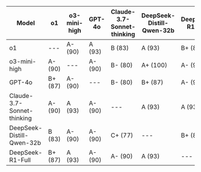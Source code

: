 | Model | o1 | o3-mini-high | GPT-4o | Claude-3.7-Sonnet-thinking | DeepSeek-Distill-Qwen-32b | DeepSeek-R1-Full | Median Grade | Percentage |
|------|---|---|---|---|---|---|-------------|-----------|
| o1 | --- | A- (90) | A (93) | B (83) | A (93) | B+ (87) | A- | 90 |
| o3-mini-high | A- (90) | --- | A- (90) | B- (80) | A+ (100) | A- (90) | A- | 90 |
| GPT-4o | B+ (87) | A- (90) | --- | B- (80) | B+ (87) | A- (90) | B+ | 87 |
| Claude-3.7-Sonnet-thinking | A- (90) | A (93) | A- (90) | --- | A (93) | A (93) | A | 93 |
| DeepSeek-Distill-Qwen-32b | B (83) | A- (90) | A- (90) | C+ (77) | --- | B+ (87) | B+ | 87 |
| DeepSeek-R1-Full | B+ (87) | A (93) | A- (90) | A- (90) | A (93) | --- | A- | 90 |